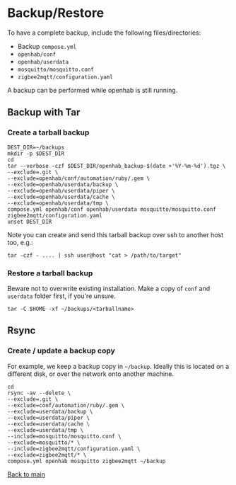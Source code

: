 # Backup/Restore

To have a complete backup, include the following files/directories:

- Backup `compose.yml`
- `openhab/conf`
- `openhab/userdata`
- `mosquitto/mosquitto.conf`
- `zigbee2mqtt/configuration.yaml`

A backup can be performed while openhab is still running.

## Backup with Tar

### Create a tarball backup

```shell
DEST_DIR=~/backups
mkdir -p $DEST_DIR
cd
tar --verbose -czf $DEST_DIR/openhab_backup-$(date +'%Y-%m-%d').tgz \
--exclude=.git \
--exclude=openhab/conf/automation/ruby/.gem \
--exclude=openhab/userdata/backup \
--exclude=openhab/userdata/piper \
--exclude=openhab/userdata/cache \
--exclude=openhab/userdata/tmp \
compose.yml openhab/conf openhab/userdata mosquitto/mosquitto.conf zigbee2mqtt/configuration.yaml
unset DEST_DIR
```

Note you can create and send this tarball backup over ssh to another host too, e.g.:

```shell
tar -czf - .... | ssh user@host "cat > /path/to/target"
```

### Restore a tarball backup

Beware not to overwrite existing installation. Make a copy of `conf` and `userdata` folder first, if you're unsure.

```shell
tar -C $HOME -xf ~/backups/<tarballname>
```

## Rsync

### Create / update a backup copy

For example, we keep a backup copy in `~/backup`. Ideally this is located on a different disk, or over the network onto another machine.

```shell
cd
rsync -av --delete \
--exclude=.git \
--exclude=conf/automation/ruby/.gem \
--exclude=userdata/backup \
--exclude=userdata/piper \
--exclude=userdata/cache \
--exclude=userdata/tmp \
--include=mosquitto/mosquitto.conf \
--exclude=mosquitto/* \
--include=zigbee2mqtt/configuration.yaml \
--exclude=zigbee2mqtt/* \
compose.yml openhab mosquitto zigbee2mqtt ~/backup
```

[Back to main](README.md)
